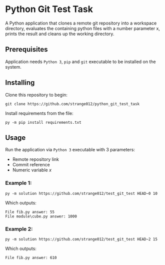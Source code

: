 # Python Git Test Task

A Python application that clones a remote git repository into a workspace directory, evaluates the containing python files with a number parameter x, prints the result and cleans up the working directory.

## Prerequisites

Application needs `Python 3`, `pip` and `git` executable to be installed on the system. 

## Installing

Clone this repository to begin:
```
git clone https://github.com/strange012/python_git_test_task
```
Install requirements from the file:
```
py -m pip install requirements.txt
```

## Usage

Run the application via `Python 3` executable with 3 parameters:
* Remote repository link
* Commit reference
* Numeric variable _x_
### Example 1:
```
py -m solution https://github.com/strange012/test_git_test HEAD~0 10
```
Which outputs:
```
File fib.py answer: 55
File module\cube.py answer: 1000
```
### Example 2:
```
py -m solution https://github.com/strange012/test_git_test HEAD~2 15
```
Which outputs:
```
File fib.py answer: 610
```
